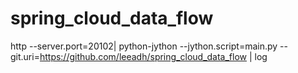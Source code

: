 # spring_cloud_data_flow


http --server.port=20102| python-jython --jython.script=main.py --git.uri=https://github.com/leeadh/spring_cloud_data_flow | log